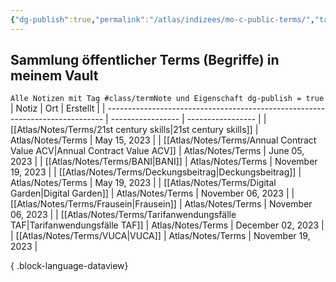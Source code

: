 ```yaml
---
{"dg-publish":true,"permalink":"/atlas/indizees/mo-c-public-terms/","tags":["class/index"],"noteIcon":""}
---
```



## Sammlung öffentlicher Terms (Begriffe) in meinem Vault
`Alle Notizen mit Tag #class/termNote und Eigenschaft dg-publish = true`
| Notiz                                                                         | Ort               | Erstellt          |
| ----------------------------------------------------------------------------- | ----------------- | ----------------- |
| [[Atlas/Notes/Terms/21st century skills\|21st century skills]]             | Atlas/Notes/Terms | May 15, 2023      |
| [[Atlas/Notes/Terms/Annual Contract Value ACV\|Annual Contract Value ACV]] | Atlas/Notes/Terms | June 05, 2023     |
| [[Atlas/Notes/Terms/BANI\|BANI]]                                           | Atlas/Notes/Terms | November 19, 2023 |
| [[Atlas/Notes/Terms/Deckungsbeitrag\|Deckungsbeitrag]]                     | Atlas/Notes/Terms | May 19, 2023      |
| [[Atlas/Notes/Terms/Digital Garden\|Digital Garden]]                       | Atlas/Notes/Terms | November 06, 2023 |
| [[Atlas/Notes/Terms/Frausein\|Frausein]]                                   | Atlas/Notes/Terms | November 06, 2023 |
| [[Atlas/Notes/Terms/Tarifanwendungsfälle TAF\|Tarifanwendungsfälle TAF]]   | Atlas/Notes/Terms | December 02, 2023 |
| [[Atlas/Notes/Terms/VUCA\|VUCA]]                                           | Atlas/Notes/Terms | November 19, 2023 |

{ .block-language-dataview}

